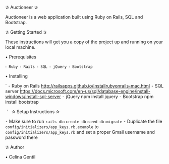 ✰ Auctioneer ✰

Auctioneer is a web application built using Ruby on Rails, SQL and Bootstrap. 

✰ Getting Started ✰

These instructions will get you a copy of the project up and running on your local machine.

• Prerequisites

`
⁃ Ruby
⁃ Rails
⁃ SQL
⁃ jQuery
⁃ Bootstrap
`

• Installing

`
⁃ Ruby on Rails
  http://railsapps.github.io/installrubyonrails-mac.html
⁃ SQL server
  https://docs.microsoft.com/en-us/sql/database-engine/install-windows/install-sql-server
⁃ jQuery
  npm install jquery
⁃ Bootstrap 
  npm install bootstrap
  
  `
  
✰ Setup Instructions ✰

  ⁃ Make sure to run `rails db:create db:seed db:migrate`
  ⁃ Duplicate the file `config/initializers/app_keys.rb.example` to `config/initializers/app_keys.rb` and set a proper Gmail username and password there

✰ Author 

• Celina Gentil
